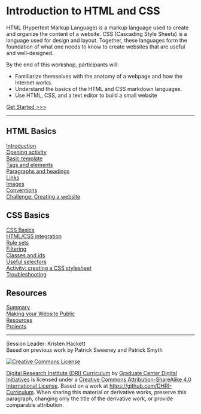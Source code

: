 

# Introduction to HTML and CSS

HTML (Hypertext Markup Language) is a markup language used to create and organize the content of a website. CSS (Cascading Style Sheets) is a language used for design and layout. Together, these languages form the foundation of what one needs to know to create websites that are useful and well-designed.

By the end of this workshop, participants will:

- Familiarize themselves with the anatomy of a webpage and how the Internet works.
- Understand the basics of the HTML and CSS markdown languages.
- Use HTML, CSS, and a text editor to build a small website

[Get Started >>>](sections/introduction.md)

-----

## HTML Basics

[Introduction](sections/introduction.md)  
[Opening activity](sections/opening_activity.md)  
[Basic template](sections/basic.md)  
[Tags and elements](sections/elements.md)  
[Paragraphs and headings](sections/p_and_h.md)  
[Links](sections/links.md)  
[Images](sections/images.md)  
[Conventions](sections/conventions.md)  
[Challenge: Creating a website](sections/create_site.md)  

## CSS Basics

[CSS Basics](sections/css_basic.md)  
[HTML/CSS integration](sections/integration.md)  
[Rule sets](sections/rules.md)  
[Filtering](sections/filter.md)  
[Classes and ids](sections/classes.md)  
[Useful selectors](sections/selectors.md)  
[Activity: creating a CSS stylesheet](sections/creating_stylesheet.md)  
[Troubleshooting](sections/troubleshooting.md)  

## Resources

[Summary](sections/summary.md)  
[Making your Website Public](sections/public.md)  
[Resources](sections/resource.md)  
[Projects](sections/projects.md)  

-----

Session Leader: Kristen Hackett  
Based on previous work by Patrick Sweeney and Patrick Smyth

[![Creative Commons License](https://i.creativecommons.org/l/by-sa/4.0/88x31.png)](http://creativecommons.org/licenses/by-sa/4.0/)

[Digital Research Institute (DRI) Curriculum](http://purl.org/dc/terms/) by [Graduate Center Digital Initiatives](https://gcdi.commons.gc.cuny.edu/) is licensed under a [Creative Commons Attribution-ShareAlike 4.0 International License](http://creativecommons.org/licenses/by-sa/4.0/). Based on a work at <https://github.com/DHRI-Curriculum>. When sharing this material or derivative works, preserve this paragraph, changing only the title of the derivative work, or provide comparable attribution.
